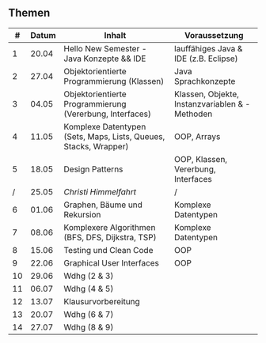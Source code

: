 ## Themen

\#  | Datum     | Inhalt                                                              | Voraussetzung
--  | ----      | ----                                                                | ----
1   | 20.04     | Hello New Semester - Java Konzepte && IDE                           | lauffähiges Java & IDE (z.B. Eclipse)
2   | 27.04     | Objektorientierte Programmierung (Klassen)                          | Java Sprachkonzepte
3   | 04.05     | Objektorientierte Programmierung (Vererbung, Interfaces)            | Klassen, Objekte, Instanzvariablen & -Methoden
4   | 11.05     | Komplexe Datentypen (Sets, Maps, Lists, Queues, Stacks, Wrapper)    | OOP, Arrays
5   | 18.05     | Design Patterns                                                     | OOP, Klassen, Vererbung, Interfaces
/   | 25.05     | _Christi Himmelfahrt_                                               | /
6   | 01.06     | Graphen, Bäume und Rekursion                                        | Komplexe Datentypen
7   | 08.06     | Komplexere Algorithmen (BFS, DFS, Dijkstra, TSP)                    | Komplexe Datentypen
8   | 15.06     | Testing und Clean Code                                              | OOP
9   | 22.06     | Graphical User Interfaces                                           | OOP
10  | 29.06     | Wdhg (2 & 3)
11  | 06.07     | Wdhg (4 & 5)
12  | 13.07     | Klausurvorbereitung
13  | 20.07     | Wdhg (6 & 7)
14  | 27.07     | Wdhg (8 & 9)
